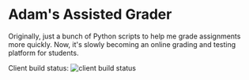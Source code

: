 # Adam's Assisted Grader
Originally, just a bunch of Python scripts to help me grade assignments more quickly.
Now, it's slowly becoming an online grading and testing platform for students.

Client build status: ![client build status](https://github.com/HSU-S21-CS480/autograder/tree/f/53_instructor_create_course/.github/workflows/client_tes.yml/badge.svg)
